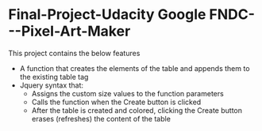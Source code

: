 # Final-Project-Udacity Google FNDC---Pixel-Art-Maker

  <p> This project contains the below features </p>
  <ul>
   <li> A function that creates the elements of the table and appends them to the existing table tag</li>
  <li> Jquery syntax that: 
     <ul> 
       <li> Assigns the custom size values to the function parameters </li>
       <li> Calls the function when the Create button is clicked </li>
       <li> After the table is created and colored, clicking the Create button erases (refreshes) the content of the table </li>
       </ul>
  </li>
   

